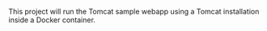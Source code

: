 This project will run the Tomcat sample webapp using a Tomcat installation inside a Docker container.
